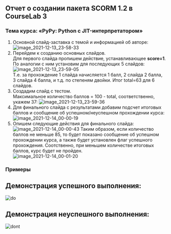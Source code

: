 ## Отчет о создании пакета SCORM 1.2 в CourseLab 3
### Тема курса: **«PyPy: Python с JIT-интерпретатором»**

1. Основной слайд-заставка с темой и информацией об авторе:
![image_2021-12-13_23-58-33](https://user-images.githubusercontent.com/67209858/145910219-404c4a4e-cc53-41e8-a362-e5a16362b969.png)
2. Перейдем к созданию основных слайдов.  
Для первого слайда пропишем действие, устанавливающее **score=1**. По аналогии с ним установим для последующих 5 слайдов:
![image_2021-12-13_23-59-05](https://user-images.githubusercontent.com/67209858/145911691-d0a26166-562a-4dee-a6e3-ba77f4a99ffb.png)  
Т.е. за прохождение 1 слайда начисляется 1 балл, 2 слайда 2 балла, 3 слайда 4 балла, и т.д. по степеням двойки. Итог total=63 для 6 слайдов. 
3. Создадим слайд с тестом.  
Максимальное количество баллов = 100 - total, соответственно, укажем 37:
![image_2021-12-13_23-59-36](https://user-images.githubusercontent.com/67209858/145911917-852b6eb7-154e-4ce4-bea4-1f60b3344229.png)
4. Для финального слайда с результатами добавим подсчет итоговых баллов и сообщение об успешном/неуспешном прохождении курса:
![image_2021-12-14_00-00-19](https://user-images.githubusercontent.com/67209858/145912050-310ebd61-5b07-4c18-96af-87cd22a7e5e2.png)
5. Опишем следующие действия для финального слайда:
![image_2021-12-14_00-00-43](https://user-images.githubusercontent.com/67209858/145912110-5e8ee5e1-e676-41fc-b788-16f8c959df0e.png)
Таким образом, если количество баллов не меньше 85, то будет показано сообщение об успешном прохождении курса, а также будет установлен флаг успешного прохождения. Соотственно, при меньшем количестве итоговых баллов, курс будет не пройден.  
![image_2021-12-14_00-01-20](https://user-images.githubusercontent.com/67209858/145912266-b7be9e4e-b18e-4fee-82b1-30b05474aba2.png)


### Примеры

## Демонстрация успешного выполнения:
![do](https://user-images.githubusercontent.com/67209858/145906231-dcb01078-c36f-42f5-856a-aa6bff5ee666.gif)

## Демонстрация неуспешного выполнения:
![dont](https://user-images.githubusercontent.com/67209858/145906230-0b498287-41f6-438d-9d25-af5ea5e5b02f.gif)
